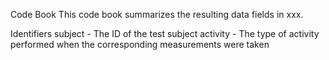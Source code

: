Code Book
This code book summarizes the resulting data fields in xxx.

Identifiers
subject - The ID of the test subject
activity - The type of activity performed when the corresponding measurements were taken
